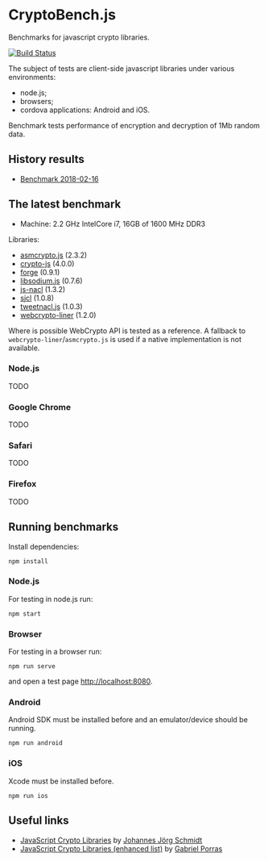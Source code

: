 # CryptoBench.js

Benchmarks for javascript crypto libraries.

[![Build Status](https://travis-ci.org/mnasyrov/cryptobench-js.svg?branch=master)](https://travis-ci.org/mnasyrov/cryptobench-js)

The subject of tests are client-side javascript libraries under various environments:
* node.js;
* browsers;
* cordova applications: Android and iOS.

Benchmark tests performance of encryption and decryption of 1Mb random data.


## History results

- [Benchmark 2018-02-16](docs/benckmark-results_2018-02-16.md)


## The latest benchmark

- Machine: 2.2 GHz IntelCore i7, 16GB of 1600 MHz DDR3

Libraries:
 * [asmcrypto.js](https://github.com/vibornoff/asmcrypto.js) (2.3.2)
 * [crypto-js](https://github.com/brix/crypto-js) (4.0.0)
 * [forge](https://github.com/digitalbazaar/forge) (0.9.1)
 * [libsodium.js](https://github.com/jedisct1/libsodium.js) (0.7.6)
 * [js-nacl](https://github.com/tonyg/js-nacl) (1.3.2)
 * [sjcl](https://github.com/bitwiseshiftleft/sjcl) (1.0.8)
 * [tweetnacl.js](https://github.com/dchest/tweetnacl-js) (1.0.3)
 * [webcrypto-liner](https://github.com/PeculiarVentures/webcrypto-liner) (1.2.0)

Where is possible WebCrypto API is tested as a reference.
A fallback to `webcrypto-liner`/`asmcrypto.js` is used if a native implementation is not available.


### Node.js

TODO


### Google Chrome

TODO


### Safari

TODO


### Firefox

TODO


## Running benchmarks

Install dependencies:

    npm install


### Node.js

For testing in node.js run:

    npm start


### Browser

For testing in a browser run:

    npm run serve

and open a test page [http://localhost:8080](http://localhost:8080).


### Android

Android SDK must be installed before and an emulator/device should be running.

    npm run android


### iOS

Xcode must be installed before.

    npm run ios


## Useful links

* [JavaScript Crypto Libraries](https://gist.github.com/jo/8619441) by [Johannes Jörg Schmidt](https://github.com/jo)
* [JavaScript Crypto Libraries (enhanced list)](https://github.com/gabrielizalo/JavaScript-Crypto-Libraries) by [Gabriel Porras](https://github.com/gabrielizalo)

